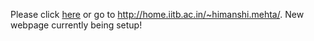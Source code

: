 Please click <a href="http://home.iitb.ac.in/~himanshi.mehta/"> here</a> or go to http://home.iitb.ac.in/~himanshi.mehta/. 
New webpage currently being setup!


